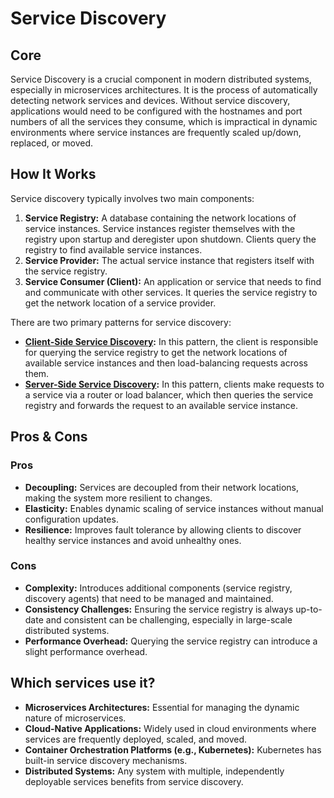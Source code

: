 # Service Discovery

## Core

Service Discovery is a crucial component in modern distributed systems, especially in microservices architectures. It is the process of automatically detecting network services and devices. Without service discovery, applications would need to be configured with the hostnames and port numbers of all the services they consume, which is impractical in dynamic environments where service instances are frequently scaled up/down, replaced, or moved.

## How It Works

Service discovery typically involves two main components:

1.  **Service Registry:** A database containing the network locations of service instances. Service instances register themselves with the registry upon startup and deregister upon shutdown. Clients query the registry to find available service instances.
2.  **Service Provider:** The actual service instance that registers itself with the service registry.
3.  **Service Consumer (Client):** An application or service that needs to find and communicate with other services. It queries the service registry to get the network location of a service provider.

There are two primary patterns for service discovery:

-   **[Client-Side Service Discovery](./client-side-discovery/README.md):** In this pattern, the client is responsible for querying the service registry to get the network locations of available service instances and then load-balancing requests across them.
-   **[Server-Side Service Discovery](./server-side-discovery/README.md):** In this pattern, clients make requests to a service via a router or load balancer, which then queries the service registry and forwards the request to an available service instance.

## Pros & Cons

### Pros

-   **Decoupling:** Services are decoupled from their network locations, making the system more resilient to changes.
-   **Elasticity:** Enables dynamic scaling of service instances without manual configuration updates.
-   **Resilience:** Improves fault tolerance by allowing clients to discover healthy service instances and avoid unhealthy ones.

### Cons

-   **Complexity:** Introduces additional components (service registry, discovery agents) that need to be managed and maintained.
-   **Consistency Challenges:** Ensuring the service registry is always up-to-date and consistent can be challenging, especially in large-scale distributed systems.
-   **Performance Overhead:** Querying the service registry can introduce a slight performance overhead.

## Which services use it?

-   **Microservices Architectures:** Essential for managing the dynamic nature of microservices.
-   **Cloud-Native Applications:** Widely used in cloud environments where services are frequently deployed, scaled, and moved.
-   **Container Orchestration Platforms (e.g., Kubernetes):** Kubernetes has built-in service discovery mechanisms.
-   **Distributed Systems:** Any system with multiple, independently deployable services benefits from service discovery.
